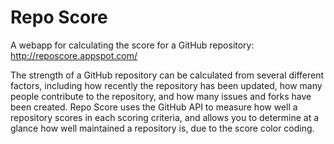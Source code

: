 Repo Score
==========

A webapp for calculating the score for a GitHub repository: http://reposcore.appspot.com/

The strength of a GitHub repository can be calculated from several different factors, 
including how recently the repository has been updated, how many people contribute to the repository, 
and how many issues and forks have been created. Repo Score uses the GitHub API to measure how well a
repository scores in each scoring criteria, and allows you to determine at a glance how well maintained
a repository is, due to the score color coding.

